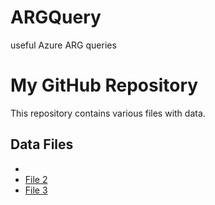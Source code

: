 # ARGQuery
useful Azure ARG queries
# My GitHub Repository

This repository contains various files with data.

## Data Files

- [](Queries/GuestConfiguration/1-GetGuestConfigurationAssignments.txt)
- [File 2](file2.csv)
- [File 3](file3.json)


